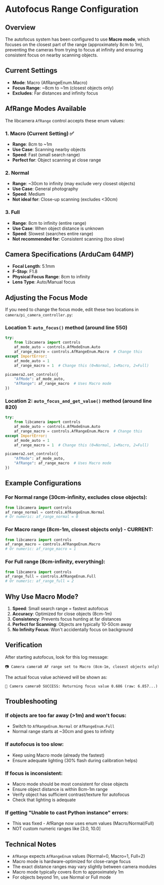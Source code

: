 # Autofocus Range Configuration

## Overview
The autofocus system has been configured to use **Macro mode**, which focuses on the closest part of the range (approximately 8cm to 1m), preventing the cameras from trying to focus at infinity and ensuring consistent focus on nearby scanning objects.

## Current Settings
- **Mode**: Macro (AfRangeEnum.Macro)
- **Focus Range**: ~8cm to ~1m (closest objects only)
- **Excludes**: Far distances and infinity focus

## AfRange Modes Available

The libcamera `AfRange` control accepts these enum values:

### 1. **Macro** (Current Setting) ✅
- **Range**: 8cm to ~1m
- **Use Case**: Scanning nearby objects
- **Speed**: Fast (small search range)
- **Perfect for**: Object scanning at close range

### 2. **Normal** 
- **Range**: ~30cm to infinity (may exclude very closest objects)
- **Use Case**: General photography
- **Speed**: Medium
- **Not ideal for**: Close-up scanning (excludes <30cm)

### 3. **Full**
- **Range**: 8cm to infinity (entire range)
- **Use Case**: When object distance is unknown
- **Speed**: Slowest (searches entire range)
- **Not recommended for**: Consistent scanning (too slow)

## Camera Specifications (ArduCam 64MP)
- **Focal Length**: 5.1mm
- **F-Stop**: F1.8
- **Physical Focus Range**: 8cm to infinity
- **Lens Type**: Auto/Manual focus

## Adjusting the Focus Mode

If you need to change the focus mode, edit these two locations in `camera/pi_camera_controller.py`:

### Location 1: `auto_focus()` method (around line 550)
```python
try:
    from libcamera import controls
    af_mode_auto = controls.AfModeEnum.Auto
    af_range_macro = controls.AfRangeEnum.Macro  # Change this
except ImportError:
    af_mode_auto = 1
    af_range_macro = 1  # Change this (0=Normal, 1=Macro, 2=Full)

picamera2.set_controls({
    "AfMode": af_mode_auto,
    "AfRange": af_range_macro  # Uses Macro mode
})
```

### Location 2: `auto_focus_and_get_value()` method (around line 820)
```python
try:
    from libcamera import controls
    af_mode_auto = controls.AfModeEnum.Auto
    af_range_macro = controls.AfRangeEnum.Macro  # Change this
except ImportError:
    af_mode_auto = 1
    af_range_macro = 1  # Change this (0=Normal, 1=Macro, 2=Full)

picamera2.set_controls({
    "AfMode": af_mode_auto,
    "AfRange": af_range_macro  # Uses Macro mode
})
```

## Example Configurations

### For Normal range (30cm-infinity, excludes close objects):
```python
from libcamera import controls
af_range_normal = controls.AfRangeEnum.Normal
# Or numeric: af_range_normal = 0
```

### For Macro range (8cm-1m, closest objects only) - CURRENT:
```python
from libcamera import controls
af_range_macro = controls.AfRangeEnum.Macro
# Or numeric: af_range_macro = 1
```

### For Full range (8cm-infinity, everything):
```python
from libcamera import controls
af_range_full = controls.AfRangeEnum.Full
# Or numeric: af_range_full = 2
```

## Why Use Macro Mode?

1. **Speed**: Small search range = fastest autofocus
2. **Accuracy**: Optimized for close objects (8cm-1m)
3. **Consistency**: Prevents focus hunting at far distances
4. **Perfect for Scanning**: Objects are typically 10-50cm away
5. **No Infinity Focus**: Won't accidentally focus on background

## Verification

After starting autofocus, look for this log message:
```
📷 Camera camera0 AF range set to Macro (8cm-1m, closest objects only)
```

The actual focus value achieved will be shown as:
```
🎯 Camera camera0 SUCCESS: Returning focus value 0.686 (raw: 6.857...)
```

## Troubleshooting

### If objects are too far away (>1m) and won't focus:
- Switch to `AfRangeEnum.Normal` or `AfRangeEnum.Full`
- Normal range starts at ~30cm and goes to infinity

### If autofocus is too slow:
- Keep using Macro mode (already the fastest)
- Ensure adequate lighting (30% flash during calibration helps)

### If focus is inconsistent:
- Macro mode should be most consistent for close objects
- Ensure object distance is within 8cm-1m range
- Verify object has sufficient contrast/texture for autofocus
- Check that lighting is adequate

### If getting "Unable to cast Python instance" errors:
- This was fixed - AfRange now uses enum values (Macro/Normal/Full)
- NOT custom numeric ranges like [3.0, 10.0]

## Technical Notes

- `AfRange` expects `AfRangeEnum` values (Normal=0, Macro=1, Full=2)
- Macro mode is hardware-optimized for close-range focus
- The exact distance ranges may vary slightly between camera modules
- Macro mode typically covers 8cm to approximately 1m
- For objects beyond 1m, use Normal or Full mode
